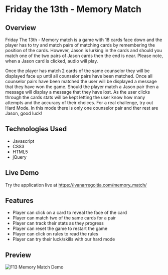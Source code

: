 # Friday the 13th - Memory Match

## Overview

Friday The 13th - Memory match is a game with 18 cards face down and the player has to try and match pairs of matching cards by remembering the position of the cards. However, Jason is lurking in the cards and should you match one of the two pairs of Jason cards then the end is near. Please note, when a Jason card is clicked, audio will play.

Once the player has match 2 cards of the same counselor they will be displayed face up until all counselor pairs have been matched. Once all counselor pairs have been matched the user will be
displayed a message that they have won the game. Should the player match a Jason pair then a message will display a message that they have lost. As the user clicks through the cards stats will be kept letting the user know how many attempts and the
accuracy of their choices. For a real challenge, try out Hard Mode. In this mode there is only one counselor pair and ther rest are Jason, good luck!

## Technologies Used
- Javascript
- CSS3
- HTML5
- jQuery

## Live Demo
Try the application live at https://ivanarregoitia.com/memory_match/

## Features
- Player can click on a card to reveal the face of the card
- Player can match two of the same cards for a pair
- Player can track their stats as they progress
- Player can reset the game to restart the game
- Player can click on rules to read the rules
- Player can try their luck/skills with our hard mode

## Preview

![F13 Memory Match Demo](./images/f13-demo.gif)
